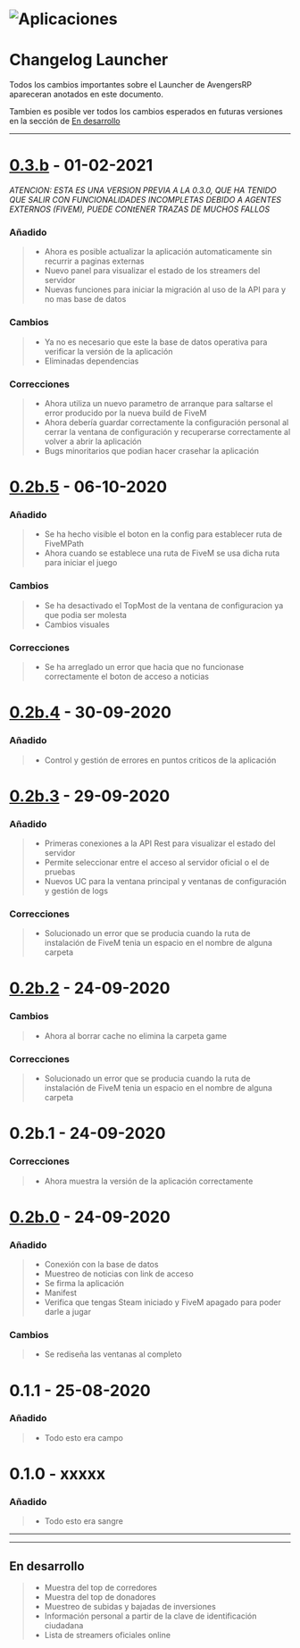 # ![Aplicaciones](https://media.discordapp.net/attachments/724362312789786635/794640192992051230/666.png?width=1440&height=349)
# Changelog Launcher
Todos los cambios importantes sobre el Launcher de AvengersRP apareceran anotados en este documento.

Tambien es posible ver todos los cambios esperados en futuras versiones en la sección de [En desarrollo](https://github.com/Ivanpsl/AvengersChangelogs/blob/main/launcherChangelog.md#en-desarrollo)

-------------------------------


# [0.3.b] - 01-02-2021

*ATENCION: ESTA ES UNA VERSION PREVIA A LA 0.3.0, QUE HA TENIDO QUE SALIR CON FUNCIONALIDADES INCOMPLETAS DEBIDO A AGENTES EXTERNOS (FIVEM), PUEDE CONtENER TRAZAS DE MUCHOS FALLOS*

### Añadido
> - Ahora es posible actualizar la aplicación automaticamente sin recurrir a paginas externas
> - Nuevo panel para visualizar el estado de los streamers del servidor
> - Nuevas funciones para iniciar la migración al uso de la API para y no mas base de datos

### Cambios
> - Ya no es necesario que este la base de datos operativa para verificar la versión de la aplicación 
> - Eliminadas dependencias

### Correcciones
> - Ahora utiliza un nuevo parametro de arranque para saltarse el error producido por la nueva build de FiveM 
> - Ahora debería guardar correctamente la configuración personal al cerrar la ventana de configuración y recuperarse correctamente al volver a abrir la aplicación
> - Bugs minoritarios que podian hacer crasehar la aplicación




# [0.2b.5] - 06-10-2020
### Añadido
> - Se ha hecho visible el boton en la config para establecer ruta de FiveMPath
> - Ahora cuando se establece una ruta de FiveM se usa dicha ruta para iniciar el juego

### Cambios
> - Se ha desactivado el TopMost de la ventana de configuracion ya que podia ser molesta
> - Cambios visuales  

### Correcciones
> - Se ha arreglado un error que hacia que no funcionase correctamente el boton de acceso a noticias




# [0.2b.4] - 30-09-2020
### Añadido
> - Control y gestión de errores en puntos criticos de la aplicación




# [0.2b.3] - 29-09-2020
### Añadido
> - Primeras conexiones a la API Rest para visualizar el estado del servidor
> - Permite seleccionar entre el acceso al servidor oficial o el de pruebas
> - Nuevos UC para la ventana principal y ventanas de configuración y gestión de logs

### Correcciones
> - Solucionado un error que se producia cuando la ruta de instalación de FiveM tenia un espacio en el nombre de alguna carpeta




# [0.2b.2] - 24-09-2020
### Cambios
> - Ahora al borrar cache no elimina la carpeta game

### Correcciones
> - Solucionado un error que se producia cuando la ruta de instalación de FiveM tenia un espacio en el nombre de alguna carpeta




# 0.2b.1 - 24-09-2020
### Correcciones
> - Ahora muestra la versión de la aplicación correctamente




# [0.2b.0] - 24-09-2020
### Añadido
> - Conexión con la base de datos
> - Muestreo de noticias con link de acceso
> - Se firma la aplicación 
> - Manifest
> - Verifica que tengas Steam iniciado y FiveM apagado para poder darle a jugar

### Cambios
> - Se rediseña las ventanas al completo




# 0.1.1 - 25-08-2020
### Añadido
> - Todo esto era campo




# 0.1.0 - xxxxx
### Añadido
> - Todo esto era sangre


-------------------------------
-------------------------------

## En desarrollo
> - Muestra del top de corredores
> - Muestra del top de donadores
> - Muestreo de subidas y bajadas de inversiones
> - Información personal a partir de la clave de identificación ciudadana
> - Lista de streamers oficiales online




[0.3.b]: http://54.36.127.168/launcher/4_v0.03.0b/DebugV03b.zip
[0.2b.5]: https://mega.nz/file/4xZBnSoQ#vemI8ECw2wMA3calCyQ1BNYwWqemXf2bmf9JluZUVZA
[0.2b.4]: http://54.36.127.168/launcher/3_v0.02b/ReleaseV02b4.rar 
[0.2b.3]: http://54.36.127.168/launcher/3_v0.02b/ReleaseV02b3.rar
[0.2b.2]: https://mega.nz/file/JtInRaJA#CRBjOft7RvV8jy_nlGM7heiuB7781C9z3qWi34REwZA
[0.2b.0]: http://54.36.127.168/launcher/3_v0.02b/ReleaseV02b.rar 
